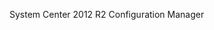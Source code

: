 <Token xmlns:xlink="http://www.w3.org/1999/xlink">System Center 2012 R2 Configuration Manager</Token>

<!--HONumber=Mar16_HO2-->


